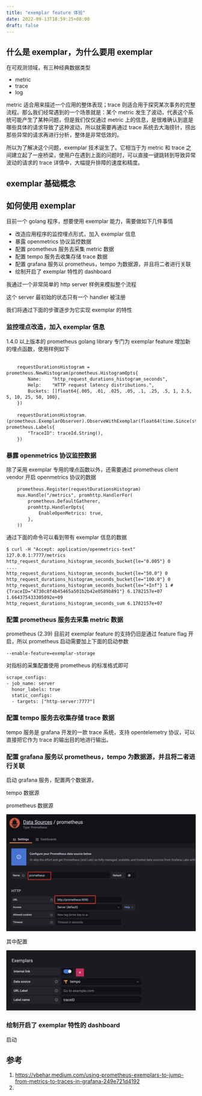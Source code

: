 ```yaml
---
title: "exemplar feature 体验"
date: 2022-09-13T18:59:25+08:00
draft: false 
---
```


## 什么是 exemplar，为什么要用 exemplar

在可观测领域，有三种经典数据类型

- metric
- trace
- log

metric 适合用来描述一个应用的整体表现；trace 则适合用于探究某次事务的完整流程。那么我们经常遇到的一个场景就是：某个 metric 发生了波动，代表这个系统可能产生了某种问题，但是我们仅仅通过 metric 上的信息，是很难确认到底是哪些具体的请求导致了这种波动，所以就需要再通过 trace 系统去大海捞针，捞出那些异常的请求再进行分析，整体是非常低效的。

所以为了解决这个问题，exemplar 技术诞生了。它相当于为 metric 和 trace 之间建立起了一座桥梁，使用户在遇到上面的问题时，可以直接一键跳转到导致异常波动的请求的 trace 详情中，大幅提升排障的速度和精度。

## exemplar 基础概念

## 如何使用 exemplar

目前一个 golang 程序，想要使用 exemplar 能力，需要做如下几件事情

- 改造应用程序的监控埋点形式，加入 exemplar 信息
- 暴露 openmetrics 协议监控数据 
- 配置 prometheus 服务去采集 metric 数据
- 配置 tempo 服务去收集存储 trace 数据
- 配置 grafana 服务以 prometheus，tempo 为数据源，并且将二者进行关联
- 绘制开启了 exemplar 特性的 dashboard

我通过一个非常简单的 http server 样例来模拟整个流程

这个 server 最初始的状态只有一个 handler 被注册


我们将通过下面的步骤逐步为它实现 exemplar 的特性

### 监控埋点改造，加入 exemplar 信息

1.4.0 以上版本的 prometheus golang library 专门为 exemplar feature 增加新的埋点函数，使用样例如下

```golang

	requestDurationsHistogram = prometheus.NewHistogram(prometheus.HistogramOpts{
		Name:    "http_request_durations_histogram_seconds",
		Help:    "HTTP request latency distributions.",
		Buckets: []float64{.005, .01, .025, .05, .1, .25, .5, 1, 2.5, 5, 10, 25, 50, 100},
	})

    requestDurationsHistogram.(prometheus.ExemplarObserver).ObserveWithExemplar(float64(time.Since(starttime)), prometheus.Labels{
        "TraceID": traceId.String(),
    })

```

### 暴露 openmetrics 协议监控数据 

除了采用 exemplar 专用的埋点函数以外，还需要通过 prometheus client vendor 开启 openmetrics 协议的数据

```golang
	prometheus.Register(requestDurationsHistogram)
	mux.Handle("/metrics", promhttp.HandlerFor(
		prometheus.DefaultGatherer,
		promhttp.HandlerOpts{
			EnableOpenMetrics: true,
		},
	))
```

通过下面的命令可以看到带有 exemplar 信息的数据

```shell
$ curl -H "Accept: application/openmetrics-text" 127.0.0.1:7777/metrics
http_request_durations_histogram_seconds_bucket{le="0.005"} 0
....
http_request_durations_histogram_seconds_bucket{le="50.0"} 0
http_request_durations_histogram_seconds_bucket{le="100.0"} 0
http_request_durations_histogram_seconds_bucket{le="+Inf"} 1 # {TraceID="4730c8f4b45465a501b2b42e0589b891"} 6.1782157e+07 1.664375433305092e+09
http_request_durations_histogram_seconds_sum 6.1782157e+07
```

### 配置 prometheus 服务去采集 metric 数据

prometheus (2.39) 目前对 exemplar feature 的支持仍旧是通过 feature flag 开启，所以 prometheus 启动需要加上下面的启动参数

```shell
--enable-feature=exemplar-storage
```

对指标的采集配置使用 prometheus 的标准格式即可

```
scrape_configs:
- job_name: server
  honor_labels: true
  static_configs:
  - targets: ["http-server:7777"]
```

### 配置 tempo 服务去收集存储 trace 数据

tempo 服务是 grafana 开发的一款 trace 系统，支持 opentelemetry 协议，可以直接把它作为 trace 的输出目的地进行输出。

### 配置 grafana 服务以 prometheus，tempo 为数据源，并且将二者进行关联

启动 grafana 服务，配置两个数据源，

tempo 数据源

prometheus 数据源

![prometheus 数据源](./prometheus-datasource-first.jpg)

其中配置

![prometheus 数据源 exemplar 配置](./prometheus-datasource-second.jpg)

### 绘制开启了 exemplar 特性的 dashboard

启动

## 参考
1. https://vbehar.medium.com/using-prometheus-exemplars-to-jump-from-metrics-to-traces-in-grafana-249e721d4192
2. 
